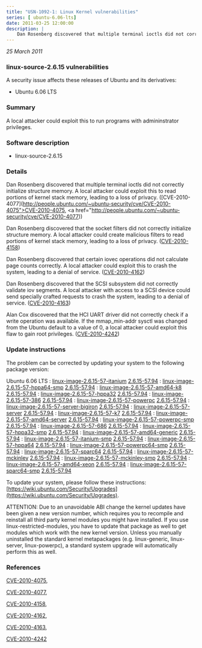 ```yaml
---
title: "USN-1092-1: Linux Kernel vulnerabilities"
series: [ ubuntu-6.06-lts]
date: 2011-03-25 12:00:00
description: |
    Dan Rosenberg discovered that multiple terminal ioctls did not correctly initialize structure memory. A local attacker could exploit this to read portions of kernel stack memory, leading to a loss of privacy. ([CVE-2010-4077](http://people.ubuntu.com/~ubuntu-security/cve/CVE-2010-4075">CVE-2010-4075</a>, <a href="http://people.ubuntu.com/~ubuntu-security/cve/CVE-2010-4077))
--- 
```

 
 

*25 March 2011*

### linux-source-2.6.15 vulnerabilities

A security issue affects these releases of Ubuntu and its derivatives:

* Ubuntu 6.06 LTS

### Summary

A local attacker could exploit this to run programs with admininstrator privileges.

### Software description

* linux-source-2.6.15 

### Details

Dan Rosenberg discovered that multiple terminal ioctls did not correctly initialize structure memory. A local attacker could exploit this to read portions of kernel stack memory, leading to a loss of privacy. ([CVE-2010-4077](http://people.ubuntu.com/~ubuntu-security/cve/CVE-2010-4075">CVE-2010-4075</a>, <a href="http://people.ubuntu.com/~ubuntu-security/cve/CVE-2010-4077))

Dan Rosenberg discovered that the socket filters did not correctly initialize structure memory. A local attacker could create malicious filters to read portions of kernel stack memory, leading to a loss of privacy. ([CVE-2010-4158](http://people.ubuntu.com/~ubuntu-security/cve/CVE-2010-4158))

Dan Rosenberg discovered that certain iovec operations did not calculate page counts correctly. A local attacker could exploit this to crash the system, leading to a denial of service. ([CVE-2010-4162](http://people.ubuntu.com/~ubuntu-security/cve/CVE-2010-4162))

Dan Rosenberg discovered that the SCSI subsystem did not correctly validate iov segments. A local attacker with access to a SCSI device could send specially crafted requests to crash the system, leading to a denial of service. ([CVE-2010-4163](http://people.ubuntu.com/~ubuntu-security/cve/CVE-2010-4163))

Alan Cox discovered that the HCI UART driver did not correctly check if a write operation was available. If the mmap_min-addr sysctl was changed from the Ubuntu default to a value of 0, a local attacker could exploit this flaw to gain root privileges. ([CVE-2010-4242](http://people.ubuntu.com/~ubuntu-security/cve/CVE-2010-4242)) 

### Update instructions

The problem can be corrected by updating your system to the following package version:

Ubuntu 6.06 LTS
 : [linux-image-2.6.15-57-itanium](https://launchpad.net/ubuntu/+source/linux-source-2.6.15) <span> [2.6.15-57.94](https://launchpad.net/ubuntu/+source/linux-source-2.6.15/2.6.15-57.94) </span> 
 : [linux-image-2.6.15-57-hppa64-smp](https://launchpad.net/ubuntu/+source/linux-source-2.6.15) <span> [2.6.15-57.94](https://launchpad.net/ubuntu/+source/linux-source-2.6.15/2.6.15-57.94) </span> 
 : [linux-image-2.6.15-57-amd64-k8](https://launchpad.net/ubuntu/+source/linux-source-2.6.15) <span> [2.6.15-57.94](https://launchpad.net/ubuntu/+source/linux-source-2.6.15/2.6.15-57.94) </span> 
 : [linux-image-2.6.15-57-hppa32](https://launchpad.net/ubuntu/+source/linux-source-2.6.15) <span> [2.6.15-57.94](https://launchpad.net/ubuntu/+source/linux-source-2.6.15/2.6.15-57.94) </span> 
 : [linux-image-2.6.15-57-386](https://launchpad.net/ubuntu/+source/linux-source-2.6.15) <span> [2.6.15-57.94](https://launchpad.net/ubuntu/+source/linux-source-2.6.15/2.6.15-57.94) </span> 
 : [linux-image-2.6.15-57-powerpc](https://launchpad.net/ubuntu/+source/linux-source-2.6.15) <span> [2.6.15-57.94](https://launchpad.net/ubuntu/+source/linux-source-2.6.15/2.6.15-57.94) </span> 
 : [linux-image-2.6.15-57-server-bigiron](https://launchpad.net/ubuntu/+source/linux-source-2.6.15) <span> [2.6.15-57.94](https://launchpad.net/ubuntu/+source/linux-source-2.6.15/2.6.15-57.94) </span> 
 : [linux-image-2.6.15-57-server](https://launchpad.net/ubuntu/+source/linux-source-2.6.15) <span> [2.6.15-57.94](https://launchpad.net/ubuntu/+source/linux-source-2.6.15/2.6.15-57.94) </span> 
 : [linux-image-2.6.15-57-k7](https://launchpad.net/ubuntu/+source/linux-source-2.6.15) <span> [2.6.15-57.94](https://launchpad.net/ubuntu/+source/linux-source-2.6.15/2.6.15-57.94) </span> 
 : [linux-image-2.6.15-57-amd64-server](https://launchpad.net/ubuntu/+source/linux-source-2.6.15) <span> [2.6.15-57.94](https://launchpad.net/ubuntu/+source/linux-source-2.6.15/2.6.15-57.94) </span> 
 : [linux-image-2.6.15-57-powerpc-smp](https://launchpad.net/ubuntu/+source/linux-source-2.6.15) <span> [2.6.15-57.94](https://launchpad.net/ubuntu/+source/linux-source-2.6.15/2.6.15-57.94) </span> 
 : [linux-image-2.6.15-57-686](https://launchpad.net/ubuntu/+source/linux-source-2.6.15) <span> [2.6.15-57.94](https://launchpad.net/ubuntu/+source/linux-source-2.6.15/2.6.15-57.94) </span> 
 : [linux-image-2.6.15-57-hppa32-smp](https://launchpad.net/ubuntu/+source/linux-source-2.6.15) <span> [2.6.15-57.94](https://launchpad.net/ubuntu/+source/linux-source-2.6.15/2.6.15-57.94) </span> 
 : [linux-image-2.6.15-57-amd64-generic](https://launchpad.net/ubuntu/+source/linux-source-2.6.15) <span> [2.6.15-57.94](https://launchpad.net/ubuntu/+source/linux-source-2.6.15/2.6.15-57.94) </span> 
 : [linux-image-2.6.15-57-itanium-smp](https://launchpad.net/ubuntu/+source/linux-source-2.6.15) <span> [2.6.15-57.94](https://launchpad.net/ubuntu/+source/linux-source-2.6.15/2.6.15-57.94) </span> 
 : [linux-image-2.6.15-57-hppa64](https://launchpad.net/ubuntu/+source/linux-source-2.6.15) <span> [2.6.15-57.94](https://launchpad.net/ubuntu/+source/linux-source-2.6.15/2.6.15-57.94) </span> 
 : [linux-image-2.6.15-57-powerpc64-smp](https://launchpad.net/ubuntu/+source/linux-source-2.6.15) <span> [2.6.15-57.94](https://launchpad.net/ubuntu/+source/linux-source-2.6.15/2.6.15-57.94) </span> 
 : [linux-image-2.6.15-57-sparc64](https://launchpad.net/ubuntu/+source/linux-source-2.6.15) <span> [2.6.15-57.94](https://launchpad.net/ubuntu/+source/linux-source-2.6.15/2.6.15-57.94) </span> 
 : [linux-image-2.6.15-57-mckinley](https://launchpad.net/ubuntu/+source/linux-source-2.6.15) <span> [2.6.15-57.94](https://launchpad.net/ubuntu/+source/linux-source-2.6.15/2.6.15-57.94) </span> 
 : [linux-image-2.6.15-57-mckinley-smp](https://launchpad.net/ubuntu/+source/linux-source-2.6.15) <span> [2.6.15-57.94](https://launchpad.net/ubuntu/+source/linux-source-2.6.15/2.6.15-57.94) </span> 
 : [linux-image-2.6.15-57-amd64-xeon](https://launchpad.net/ubuntu/+source/linux-source-2.6.15) <span> [2.6.15-57.94](https://launchpad.net/ubuntu/+source/linux-source-2.6.15/2.6.15-57.94) </span> 
 : [linux-image-2.6.15-57-sparc64-smp](https://launchpad.net/ubuntu/+source/linux-source-2.6.15) <span> [2.6.15-57.94](https://launchpad.net/ubuntu/+source/linux-source-2.6.15/2.6.15-57.94) </span> 

To update your system, please follow these instructions: [https://wiki.ubuntu.com/Security/Upgrades](https://wiki.ubuntu.com/Security/Upgrades).

ATTENTION: Due to an unavoidable ABI change the kernel updates have been given a new version number, which requires you to recompile and reinstall all third party kernel modules you might have installed. If you use linux-restricted-modules, you have to update that package as well to get modules which work with the new kernel version. Unless you manually uninstalled the standard kernel metapackages (e.g. linux-generic, linux-server, linux-powerpc), a standard system upgrade will automatically perform this as well. 

### References

 
 [CVE-2010-4075](http://people.ubuntu.com/~ubuntu-security/cve/CVE-2010-4075), 

 [CVE-2010-4077](http://people.ubuntu.com/~ubuntu-security/cve/CVE-2010-4077), 

 [CVE-2010-4158](http://people.ubuntu.com/~ubuntu-security/cve/CVE-2010-4158), 

 [CVE-2010-4162](http://people.ubuntu.com/~ubuntu-security/cve/CVE-2010-4162), 

 [CVE-2010-4163](http://people.ubuntu.com/~ubuntu-security/cve/CVE-2010-4163), 

 [CVE-2010-4242](http://people.ubuntu.com/~ubuntu-security/cve/CVE-2010-4242)
 

